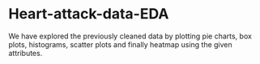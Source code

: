 # Heart-attack-data-EDA
We have explored the previously cleaned data by plotting pie charts, box plots, histograms, scatter plots and finally heatmap using the given attributes.
